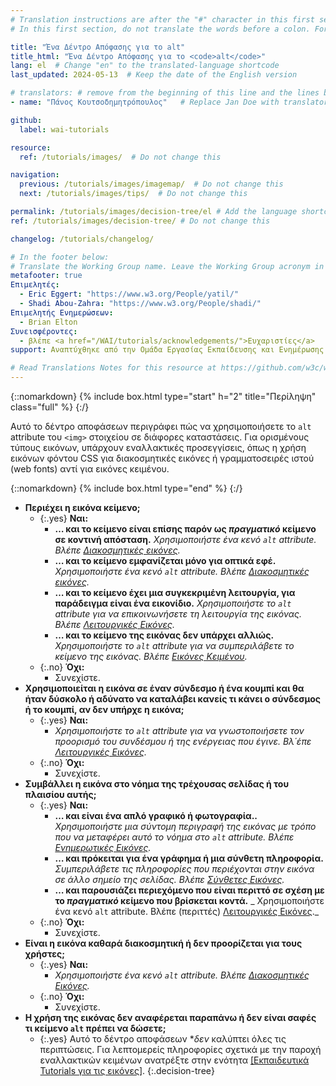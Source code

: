 ```yaml
---
# Translation instructions are after the "#" character in this first section. They are comments that do not show up in the web page. You do not need to translate the instructions after "#".
# In this first section, do not translate the words before a colon. For example, do not translate "title:". Do translate the text after "title:".

title: "Ένα Δέντρο Απόφασης για το alt"
title_html: "Ένα Δέντρο Απόφασης για το <code>alt</code>"
lang: el  # Change "en" to the translated-language shortcode
last_updated: 2024-05-13  # Keep the date of the English version

# translators: # remove from the beginning of this line and the lines below: "# " (the hash sign and the space)
- name: "Πάνος Κουτσοδημητρόπουλος"   # Replace Jan Doe with translator name

github:
  label: wai-tutorials

resource:
  ref: /tutorials/images/  # Do not change this

navigation:
  previous: /tutorials/images/imagemap/  # Do not change this
  next: /tutorials/images/tips/  # Do not change this

permalink: /tutorials/images/decision-tree/el # Add the language shortcode to the end, with no slash at end, for example: /link/to/page/fr
ref: /tutorials/images/decision-tree/ # Do not change this

changelog: /tutorials/changelog/

# In the footer below:
# Translate the Working Group name. Leave the Working Group acronym in English.
metafooter: true
Επιμελητές:
  - Eric Eggert: "https://www.w3.org/People/yatil/"
  - Shadi Abou-Zahra: "https://www.w3.org/People/shadi/"
Επιμελητής Ενημερώσεων:
  - Brian Elton
Συνεισφέροντες:
  - βλέπε <a href="/WAI/tutorials/acknowledgements/">Ευχαριστίες</a>
support: Αναπτύχθηκε από την Ομάδα Εργασίας Εκπαίδευσης και Ενημέρωσης (<a href="https://www.w3.org/groups/wg/eowg">EOWG</a>). Αναπτύχθηκε με την υποστήριξη του <a href="https://www.w3.org/WAI/ACT/">έργου WAI-ACT</a>, το οποίο συγχρηματοδοτείται από το <strong>πρόγραμμα <abbr title="Information Society Technologies">IST</abbr> της Ευρωπαϊκής Επιτροπής</strong>.

# Read Translations Notes for this resource at https://github.com/w3c/wai-tutorials#readme
---
```


{::nomarkdown}
{% include box.html type="start" h="2" title="Περίληψη" class="full" %}
{:/}

Αυτό το δέντρο αποφάσεων περιγράφει πώς να χρησιμοποιήσετε το `alt` attribute του `<img>` στοιχείου σε διάφορες καταστάσεις. Για ορισμένους τύπους εικόνων, υπάρχουν εναλλακτικές προσεγγίσεις, όπως η χρήση εικόνων φόντου CSS για διακοσμητικές εικόνες ή γραμματοσειρές ιστού (web fonts) αντί για εικόνες κειμένου.

{::nomarkdown}
{% include box.html type="end" %}
{:/}

- **Περιέχει η εικόνα κείμενο;**
  - {:.yes} **Ναι:**
    -   **… και το κείμενο είναι επίσης παρόν ως *πραγματικό* κείμενο σε κοντινή απόσταση.**
      _Χρησιμοποιήστε ένα κενό `alt` attribute. Βλέπε [Διακοσμητικές εικόνες](/tutorials/images/decorative/)._
    -   **… και το κείμενο εμφανίζεται μόνο για οπτικά εφέ.**
      _Χρησιμοποιήστε ένα κενό `alt` attribute. Βλέπε [Διακοσμητικές εικόνες](/tutorials/images/decorative/)._
    -   **… και το κείμενο έχει μια συγκεκριμένη λειτουργία, για παράδειγμα είναι ένα εικονίδιο.**
      _Χρησιμοποιήστε το `alt` attribute για να επικοινωνήσετε τη λειτουργία της εικόνας. Βλέπε [Λειτουργικές Eικόνες](/tutorials/images/functional/)._
    -   **… και το κείμενο της εικόνας δεν υπάρχει αλλιώς.** _Χρησιμοποιήστε το `alt` attribute για να συμπεριλάβετε το κείμενο της εικόνας. Βλέπε [Εικόνες Kειμένου](/tutorials/images/textual/#styled-text-decorative-effect)._
  - {:.no} **Όχι:**
    - Συνεχίστε.
- **Χρησιμοποιείται η εικόνα σε έναν σύνδεσμο ή ένα κουμπί και θα ήταν δύσκολο ή αδύνατο να καταλάβει κανείς τι κάνει ο σύνδεσμος ή το κουμπί, αν δεν υπήρχε η εικόνα;**
  - {:.yes} **Ναι:**
    - _Χρησιμοποιήστε το `alt` attribute για να γνωστοποιήσετε τον προορισμό του συνδέσμου ή της ενέργειας που έγινε. Βλ΄έπε [Λειτουργικές Εικόνες](/tutorials/images/functional/)._
  - {:.no} **Όχι:**
    - Συνεχίστε.
- **Συμβάλλει η εικόνα στο νόημα της τρέχουσας σελίδας ή του πλαισίου αυτής;**
  - {:.yes} **Ναι:**
    - **… και είναι ένα απλό γραφικό ή φωτογραφία..**
      _Χρησιμοποιήστε μια σύντομη περιγραφή της εικόνας με τρόπο που να μεταφέρει αυτό το νόημα στο `alt` attribute. Βλέπε [Ενημερωτικές Εικόνες](/tutorials/images/informative/)._
    - **… και πρόκειται για ένα γράφημα ή μια σύνθετη πληροφορία.** 
      _Συμπεριλάβετε τις πληροφορίες που περιέχονται στην εικόνα σε άλλο σημείο της σελίδας. Βλέπε [Σύνθετες Εικόνες](/tutorials/images/complex/)._
    - **… και παρουσιάζει περιεχόμενο που είναι περιττό σε σχέση με το *πραγματικό* κείμενο που βρίσκεται κοντά.**
      _ Χρησιμοποιήστε ένα κενό `alt` attribute. Βλέπε (περιττές) [Λειτουργικές Εικόνες](/tutorials/images/functional/#logo-image-within-link-text)._
  - {:.no} **Όχι:**
    - Συνεχίστε.
- **Είναι η εικόνα καθαρά διακοσμητική ή δεν προορίζεται για τους χρήστες;**  
  - {:.yes} **Ναι:**
    - _Χρησιμοποιήστε ένα κενό `alt` attribute. Βλέπε [Διακοσμητικές Εικόνες](/tutorials/images/decorative/)._
  - {:.no} **Όχι:**
    - Συνεχίστε.
- **Η χρήση της εικόνας δεν αναφέρεται παραπάνω ή δεν είναι σαφές τι κείμενο `alt` πρέπει να δώσετε;**
  - {:.yes} Αυτό το δέντρο αποφάσεων **δεν* καλύπτει όλες τις περιπτώσεις. Για λεπτομερείς πληροφορίες σχετικά με την παροχή εναλλακτικών κειμένων ανατρέξτε στην ενότητα [[Εκπαιδευτικά Tutorials για τις εικόνες]](/tutorials/images/).
{:.decision-tree}
